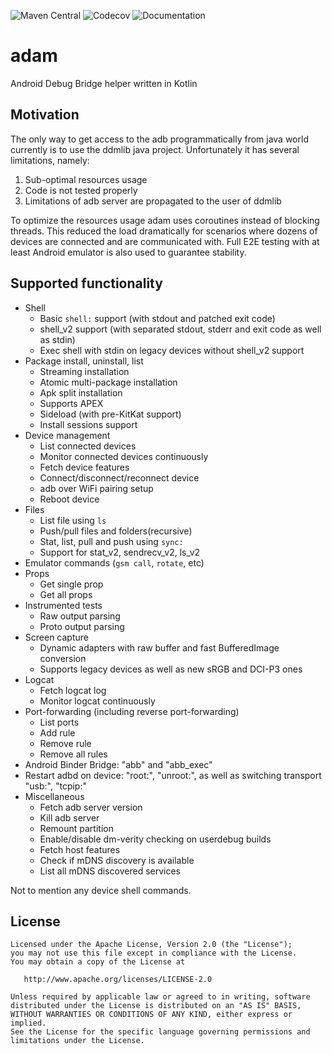 ![Maven Central](https://img.shields.io/maven-central/v/com.malinskiy/adam)
![Codecov](https://img.shields.io/codecov/c/github/Malinskiy/adam)
![Documentation](https://img.shields.io/badge/docs-documentation-green?link=https://malinskiy.github.io/adam/)

# adam
Android Debug Bridge helper written in Kotlin

## Motivation
The only way to get access to the adb programmatically from java world currently is to use the ddmlib java project. Unfortunately it has several limitations, namely:

1. Sub-optimal resources usage
2. Code is not tested properly
3. Limitations of adb server are propagated to the user of ddmlib

To optimize the resources usage adam uses coroutines instead of blocking threads. This reduced the load dramatically for scenarios where dozens of devices are connected and are communicated with.
Full E2E testing with at least Android emulator is also used to guarantee stability.

## Supported functionality
* Shell
    * Basic `shell:` support (with stdout and patched exit code)
    * shell_v2 support (with separated stdout, stderr and exit code as well as stdin)
    * Exec shell with stdin on legacy devices without shell_v2 support
* Package install, uninstall, list
    * Streaming installation
    * Atomic multi-package installation
    * Apk split installation
    * Supports APEX
    * Sideload (with pre-KitKat support)
    * Install sessions support
* Device management
    * List connected devices
    * Monitor connected devices continuously
    * Fetch device features
    * Connect/disconnect/reconnect device
    * adb over WiFi pairing setup
    * Reboot device
* Files
    * List file using `ls`
    * Push/pull files and folders(recursive)
    * Stat, list, pull and push using `sync:`
    * Support for stat_v2, sendrecv_v2, ls_v2
* Emulator commands (`gsm call`, `rotate`, etc)
* Props
    * Get single prop
    * Get all props
* Instrumented tests
    * Raw output parsing
    * Proto output parsing
* Screen capture
    * Dynamic adapters with raw buffer and fast BufferedImage conversion
    * Supports legacy devices as well as new sRGB and DCI-P3 ones
* Logcat
    * Fetch logcat log
    * Monitor logcat continuously
* Port-forwarding (including reverse port-forwarding)
    * List ports
    * Add rule
    * Remove rule
    * Remove all rules
* Android Binder Bridge: "abb" and "abb_exec"
* Restart adbd on device: "root:", "unroot:", as well as switching transport "usb:", "tcpip:"
* Miscellaneous
    * Fetch adb server version
    * Kill adb server
    * Remount partition
    * Enable/disable dm-verity checking on userdebug builds
    * Fetch host features
    * Check if mDNS discovery is available
    * List all mDNS discovered services

Not to mention any device shell commands.

License
-------

    Licensed under the Apache License, Version 2.0 (the "License");
    you may not use this file except in compliance with the License.
    You may obtain a copy of the License at

       http://www.apache.org/licenses/LICENSE-2.0

    Unless required by applicable law or agreed to in writing, software
    distributed under the License is distributed on an "AS IS" BASIS,
    WITHOUT WARRANTIES OR CONDITIONS OF ANY KIND, either express or implied.
    See the License for the specific language governing permissions and
    limitations under the License.
